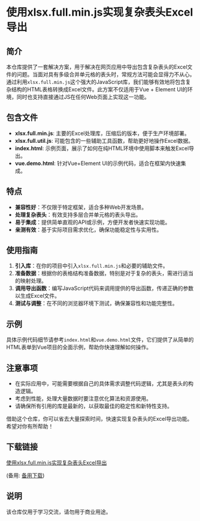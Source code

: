 # 使用xlsx.full.min.js实现复杂表头Excel导出

## 简介

本仓库提供了一套解决方案，用于解决在网页应用中导出包含复杂表头的Excel文件的问题。当面对具有多级合并单元格的表头时，常规方法可能会显得力不从心。通过利用`xlsx.full.min.js`这个强大的JavaScript库，我们能够有效地将包含复杂结构的HTML表格转换成Excel文件。此方案不仅适用于Vue + Element UI的环境，同时也支持直接通过JS在任何Web页面上实现这一功能。

## 包含文件

- **xlsx.full.min.js**: 主要的Excel处理库，压缩后的版本，便于生产环境部署。
- **xlsx.full.util.js**: 可能包含的一些辅助工具函数，帮助更好地操作Excel数据。
- **index.html**: 示例页面，展示了如何在纯HTML环境中使用脚本来触发Excel导出。
- **vue.demo.html**: 针对Vue+Element UI的示例代码，适合在框架内快速集成。

## 特点

- **兼容性好**：不仅限于特定框架，适合多种Web开发场景。
- **处理复杂表头**：有效支持多层合并单元格的表头导出。
- **易于集成**：提供简单直观的API或示例，方便开发者快速实现功能。
- **亲测有效**：基于实际项目需求优化，确保功能稳定性与实用性。

## 使用指南

1. **引入库**：在你的项目中引入`xlsx.full.min.js`和必要的辅助文件。
2. **准备数据**：根据你的表格结构准备数据，特别是对于复杂的表头，需进行适当的映射处理。
3. **调用导出函数**：编写JavaScript代码来调用提供的导出函数，传递正确的参数以生成Excel文件。
4. **测试与调整**：在不同的浏览器环境下测试，确保兼容性和功能完整性。

## 示例

具体示例代码细节请参考`index.html`和`vue.demo.html`文件，它们提供了从简单的HTML表单到Vue项目的全面示例，帮助你快速理解如何操作。

## 注意事项

- 在实际应用中，可能需要根据自己的具体需求调整代码逻辑，尤其是表头的构造逻辑。
- 考虑到性能，处理大量数据时要注意优化算法和资源使用。
- 请确保所有引用的库是最新的，以获取最佳的稳定性和新特性支持。

借助这个仓库，你可以省去大量探索时间，快速实现复杂表头的Excel导出功能。希望对你有所帮助！

## 下载链接
[使用xlsx.full.min.js实现复杂表头Excel导出](https://pan.quark.cn/s/c1d7d3eb0bc9) 

(备用: [备用下载](https://pan.baidu.com/s/1KUb20Jvg3eAZe0aqiww8Dw?pwd=1234))

## 说明

该仓库仅用于学习交流，请勿用于商业用途。
